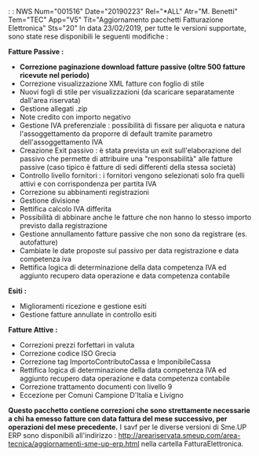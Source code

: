  :  : NWS Num="001516" Date="20190223" Rel="\*ALL" Atr="M. Benetti" Tem="TEC" App="V5" Tit="Aggiornamento pacchetti Fatturazione Elettronica" Sts="20"
In data 23/02/2019, per tutte le versioni supportate, sono state rese disponibili le seguenti modifiche : 

<b>Fatture Passive : </b>
<ul><li><b>Correzione paginazione download fatture passive (oltre 500 fatture ricevute nel periodo)</b></li>
<li>Correzione visualizzazione XML fatture con foglio di stile</li>
<li>Nuovi fogli di stile per visualizzazioni (da scaricare separatamente dall'area riservata)</li>
<li>Gestione allegati .zip</li>
<li>Note credito con importo negativo</li>
<li>Gestione IVA preferenziale :  possibilità di fissare per aliquota e natura l'assoggettamento da proporre di default tramite parametro dell'assoggettamento IVA</li>
<li>Creazione Exit passivo :  è stata prevista un exit sull'elaborazione del passivo che permette di attribuire una "responsabilità" alle fatture passive (caso tipico è fatture di sedi differenti della stessa società)</li>
<li>Controllo livello fornitori :  i fornitori vengono selezionati solo fra quelli attivi e con corrispondenza per partita IVA</li>
<li>Correzione su abbinamenti registrazioni</li>
<li>Gestione divisione</li>
<li>Rettifica calcolo IVA differita</li>
<li>Possibilità di abbinare anche le fatture che non hanno lo stesso importo previsto dalla registrazione</li>
<li>Gestione annullamento fatture passive che non sono da registrare (es. autofatture)</li> <li>Cambiate le date proposte sul passivo per data registrazione e data competenza iva</li> <li>Rettifica logica di determinazione della data competenza IVA ed aggiunto recupero data operazione e data competenza contabile</li></ul>

<b>Esiti : </b>
<ul><li>Miglioramenti ricezione e gestione esiti</li>
<li>Gestione fatture annullate in controllo esiti</li></ul>

<b>Fatture Attive : </b>
<ul><li>Correzioni prezzi forfettari in valuta</li>
<li>Correzione codice ISO Grecia</li>
<li>Correzione tag ImportoContributoCassa e ImponibileCassa</li>
<li>Rettifica logica di determinazione della data competenza IVA ed aggiunto recupero data operazione e data competenza contabile</li>
<li>Correzione trattamento documenti con livello 9</li>
<li>Eccezione per Comuni Campione D'Italia e Livigno</li></ul>

<b>Questo pacchetto contiene correzioni che sono strettamente necessarie a chi ha emesso fatture con data fattura del mese successivo, per operazioni del mese precedente.</b> 
I savf per le diverse versioni di Sme.UP ERP sono disponibili all'indirizzo : 
http://areariservata.smeup.com/area-tecnica/aggiornamenti-sme-up-erp.html nella cartella FatturaElettronica.
